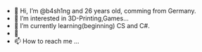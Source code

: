 - 👋 Hi, I’m @b4sh1ng and 26 years old, comming from Germany.
- 👀 I’m interested in 3D-Printing,Games...
- 🌱 I’m currently learning(beginning) CS and C#.
- 💞️
- 📫 How to reach me ...

<!---
b4sh1ng/b4sh1ng is a ✨ special ✨ repository because its `README.md` (this file) appears on your GitHub profile.
You can click the Preview link to take a look at your changes.
--->
